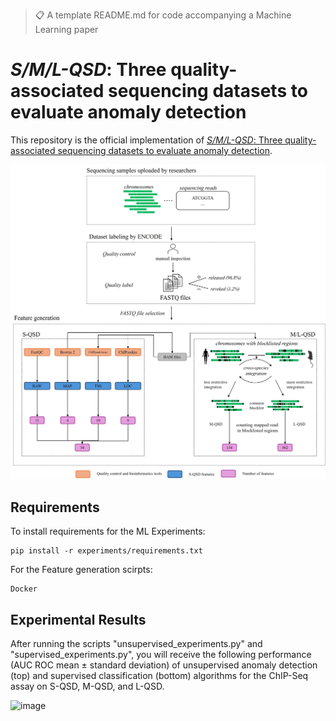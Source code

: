 >📋  A template README.md for code accompanying a Machine Learning paper

# *_S/M/L-QSD_*: Three quality-associated sequencing datasets to evaluate anomaly detection

This repository is the official implementation of [*_S/M/L-QSD_*: Three quality-associated sequencing datasets to evaluate anomaly detection](Place-holder-url). 

![Workflow to create the datasets](data/qsd_creation_v4.jpg)

## Requirements

To install requirements for the ML Experiments:

```setup
pip install -r experiments/requirements.txt
```

For the Feature generation scirpts: 
```
Docker 
```

## Experimental Results
After running the scripts "unsupervised_experiments.py" and "supervised_experiments.py", you will receive the following performance (AUC ROC mean ± standard deviation) of unsupervised anomaly detection
(top) and supervised classification (bottom) algorithms for the ChIP-Seq assay on S-QSD, M-QSD, and L-QSD.  

![image](https://github.com/user-attachments/assets/8333b844-f5c0-4bd0-a647-ea5754065c9d)


